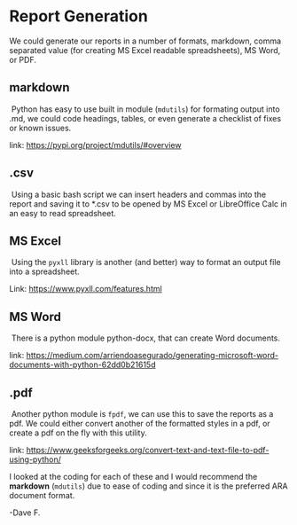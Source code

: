 # Report Generation 

We could generate our reports in a number of formats, markdown, comma separated value (for creating MS Excel readable spreadsheets), MS Word, or PDF. 

## markdown

​	Python has easy to use built in module (`mdutils`) for formating output into .md, we could code headings, tables, or even generate a checklist of fixes or known issues. 

link: https://pypi.org/project/mdutils/#overview

## .csv

​	Using a basic bash script we can insert headers and commas into the report and saving it to *.csv to be opened by MS Excel or LibreOffice Calc in an easy to read spreadsheet. 

## MS Excel

​	Using the `pyxll` library is another (and better) way to format an output file into a spreadsheet.

Link: https://www.pyxll.com/features.html

## MS Word

​	There is a python module python-docx, that can create Word documents. 

link: https://medium.com/arriendoasegurado/generating-microsoft-word-documents-with-python-62dd0b21615d

## .pdf

​	Another python module is `fpdf`, we can use this to save the reports as a pdf.  We could either convert another of the formatted styles in a pdf, or create a pdf on the fly with this utility.

link: https://www.geeksforgeeks.org/convert-text-and-text-file-to-pdf-using-python/

I looked at the coding for each of these and I would recommend the **markdown** (`mdutils`) due to ease of coding and since it is the preferred ARA document format.

-Dave F.